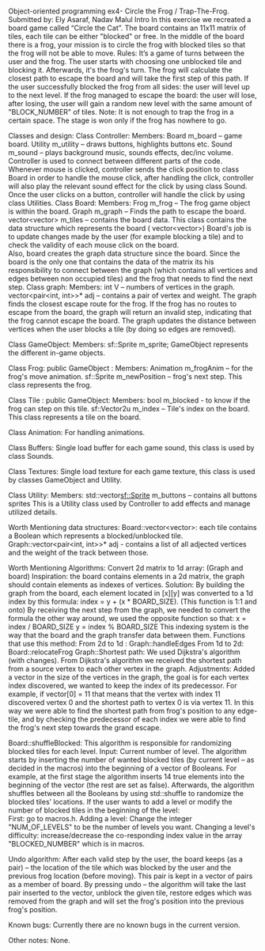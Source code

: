 #
Object-oriented programming ex4- Circle the Frog / Trap-The-Frog.
Submitted by:
Ely Asaraf, Nadav Malul
Intro
In this exercise we recreated a board game called “Circle the Cat”.
The board contains an 11x11 matrix of tiles, each tile can be either "blocked" or free.
In the middle of the board there is a frog, your mission is to circle the frog with blocked tiles so that the frog will not be able to move. 
Rules:
It’s a game of turns between the user and the frog.
The user starts with choosing one unblocked tile and blocking it.
Afterwards, it's the frog's turn. The frog will calculate the closest path to escape the board and will take the first step of this path.
If the user successfully blocked the frog from all sides: the user will level up to the next level.
If the frog managed to escape the board: the user will lose, after losing, the user will gain a random new level with the same amount of "BLOCK_NUMBER" of tiles.
Note: It is not enough to trap the frog in a certain space. The stage is won only if the frog has nowhere to go.













Classes and design:
Class Controller: 
Members:
Board m_board – game board.
Utility m_utility – draws buttons, highlights buttons etc.
Sound m_sound – plays background music, sounds effects, dec/inc volume. 
Controller is used to connect between different parts of the code. 
Whenever mouse is clicked, controller sends the click position to class Board in order to handle the mouse click, after handling the click, controller will also play the relevant sound effect for the click by using class Sound. 
Once the user clicks on a button, controller will handle the click by using class Utilities.
Class Board:
Members:
Frog m_frog – The frog game object is within the board.
Graph m_graph – Finds the path to escape the board.
vector<vector<Tile>> m_tiles – contains the board data.
This class contains the data structure which represents the board ( vector<vector<Tiles>>)
Board's job is to update changes made by the user (for example blocking a tile) and to check the validity of each mouse click on the board.  
Also, board creates the graph data structure since the board. Since the board is the only one that contains the data of the matrix its his responsibility to connect between the graph (which contains all vertices and edges between non occupied tiles) and the frog that needs to find the next step.
Class graph:
Members:
int V – numbers of vertices in the graph.
vector<pair<int, int>>* adj – contains a pair of vertex and weight.
The graph finds the closest escape route for the frog. 
If the frog has no routes to escape from the board, the graph will return an invalid step, indicating that the frog cannot escape the board. 
The graph updates the distance between vertices when the user blocks a tile (by doing so edges are removed).





Class GameObject:
Members:
sf::Sprite m_sprite;
GameObject represents the different in-game objects.

Class Frog: public GameObject :
Members:
Animation m_frogAnim – for the frog's move animation.
sf::Sprite m_newPosition – frog's next step.
 This class represents the frog.

Class Tile : public GameObject:
Members:
bool m_blocked - to know if the frog can step on this tile.
sf::Vector2u m_index – Tile's index on the board.
This class represents a tile on the board.

Class Animation: 
For handling animations.

Class Buffers:
Single load buffer for each game sound, this class is used by class Sounds.

Class Textures:
Single load texture for each game texture, this class is used by classes GameObject and Utility.

Class Utility:
Members:
std::vector<sf::Sprite> m_buttons – contains all buttons sprites
This is a Utility class used by Controller to add effects and manage utilized details.

 

Worth Mentioning data structures:
Board::vector<vector<Tiles>>: each tile contains a Boolean which represents a blocked/unblocked tile. 
Graph::vector<pair<int, int>>* adj - contains a list of all adjected vertices and the weight of the track between those.

Worth Mentioning Algorithms:
Convert 2d matrix to 1d array: (Graph and board)
Inspiration: the board contains elements in a 2d matrix, the graph should contain elements as indexes of vertices.
Solution: By building the graph from the board, each element located in [x][y] was converted to a 1d index by this formula: index = y + (x * BOARD_SIZE). 
(This function is 1:1 and onto) 
By receiving the next step from the graph, we needed to convert the formula the other way around, we used the opposite function so that:
x = index / BOARD_SIZE
y = index % BOARD_SIZE
This indexing system is the way that the board and the graph transfer data between them.
Functions that use this method:
From 2d to 1d :    Graph::handleEdges
From 1d to 2d:     Board::relocateFrog
Graph::Shortest path:
We used Dijkstra's algorithm (with changes).
From Dijkstra's algorithm we received the shortest path from a source vertex to each other vertex in the graph. 
Adjustments:  Added a vector in the size of the vertices in the graph, the goal is for each vertex index discovered, we wanted to keep the index of its predecessor. 
For example, if vector[0] = 11 that means that the vertex with index 11 discovered vertex 0 and the shortest path to vertex 0 is via vertex 11. 
In this way we were able to find the shortest path from frog's position to any edge-tile, and by checking the predecessor of each index we were able to find the frog's next step towards the grand escape.


Board::shuffleBlocked: 
This algorithm is responsible for randomizing blocked tiles for each level. 
Input: Current number of level.
The algorithm starts by inserting the number of wanted blocked tiles (by current level – as decided in the macros) into the beginning of a vector of Booleans.
For example, at the first stage the algorithm inserts 14 true elements into the beginning of the vector (the rest are set as false). Afterwards, the algorithm shuffles between all the Booleans by using std::shuffle to randomize the blocked tiles’ locations. 
If the user wants to add a level or modify the number of blocked tiles in the beginning of the level:  
First: go to macros.h.
Adding a level:  Change the integer "NUM_OF_LEVELS" to be the number of levels you want.
Changing a level's difficulty:  increase/decrease the co-responding index value in the array "BLOCKED_NUMBER" which is in macros.
 
Undo algorithm: 
After each valid step by the user, the board keeps (as a pair) – the location of the tile which was blocked by the user and the previous frog location (before moving). This pair is kept in a vector of pairs as a member of board.
By pressing undo – the algorithm will take the last pair inserted to the vector, unblock the given tile, restore edges which was removed from the graph and will set the frog's position into the previous frog's position. 

Known bugs:
Currently there are no known bugs in the current version.

Other notes:
None.
